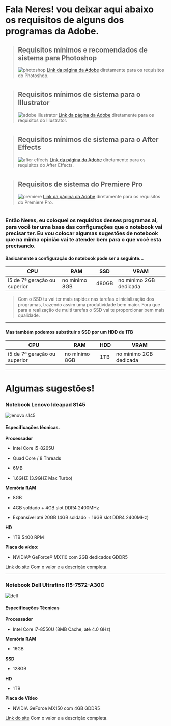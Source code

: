 
# Fala Neres! vou deixar aqui abaixo os requisitos de alguns dos programas da Adobe.
> ## Requisitos mínimos e recomendados de sistema para Photoshop
> ![photoshop](imagens/photoshop.png)
> [Link da página da Adobe](https://helpx.adobe.com/br/photoshop/system-requirements.html) diretamente para os requisitos do Photoshop.
#
> ## Requisitos mínimos de sistema para o Illustrator
> ![adobe illustrator](imagens/adobeillustrator.png)
> [Link da página da Adobe](https://helpx.adobe.com/br/illustrator/system-requirements.html) diretamente para os requisitos do Illustrator.
#
> ## Requisitos mínimos de sistema para o After Effects
> ![after effects](imagens/aftereffects.png)
> [Link da página da Adobe](https://helpx.adobe.com/br/after-effects/user-guide.html/br/after-effects/system-requirements.ug.html) diretamente para os requisitos do After Effects.
#
> ## Requisitos de sistema do Premiere Pro
> ![premiere](imagens/premiere.png)
> [Link da página da Adobe](https://helpx.adobe.com/br/premiere-pro/user-guide.html/br/premiere-pro/system-requirements.ug.html) diretamente para os requisitos do Premiere Pro.
#
### Então Neres, eu coloquei os requisitos desses programas ai, para você ter uma base das configurações que o notebook vai precisar ter. Eu vou colocar algumas sugestões de notebook que na minha opinião vai te atender bem para o que você esta precisando.
#### Basicamente a configuração do notebook pode ser a seguinte...
CPU | RAM | SSD | VRAM |
--- | --- | --- | ---- |
i5 de 7ª geração ou superior | no mínimo 8GB | 480GB | no mínimo 2GB dedicada |

> Com o SSD tu vai ter mais rapidez nas tarefas e inicialização dos programas, trazendo assim uma produtividade bem maior. Fora que para a realização de multi tarefas o SSD  vai te proporcionar bem mais qualidade.
---
#### Mas também podemos substituir o SSD por um HDD de 1TB
CPU | RAM | HDD | VRAM |
--- | --- | --- | ---- |
i5 de 7ª geração ou superior | no mínimo 8GB | 1TB | no mínimo 2GB dedicada |
---
# Algumas sugestões!
### Notebook Lenovo Ideapad S145
![lenovo s145](imagens/lenovoideapads145.png)

#### Especificações técnicas.
**Processador**
- Intel Core i5-8265U

- Quad Core / 8 Threads

- 6MB

- 1.6GHZ (3.9GHZ Max Turbo)

**Memória RAM**
- 8GB

- 4GB soldado + 4GB slot DDR4 2400MHz

- Expansível até 20GB (4GB soldado + 16GB slot DDR4 2400MHz)

**HD**
- 1TB 5400 RPM

**Placa de vídeo:**
- NVIDIA® GeForce® MX110 com 2GB dedicados GDDR5

[Link do site](https://www.kabum.com.br/cgi-local/site/produtos/descricao_ofertas.cgi?codigo=115256) Com o valor e a descrição completa.

---
### Notebook Dell Ultrafino I15-7572-A30C 
![dell](imagens/dell01.png)

#### Especificações Técnicas

**Processador**
- Intel Core i7-8550U (8MB Cache, até 4.0 GHz)

**Memória RAM**
- 16GB

**SSD**
- 128GB

**HD**
- 1TB

**Placa de Vídeo**	
- NVIDIA GeForce MX150 com 4GB GDDR5

[Link do site](https://www.realnovidades.com/item/Notebook-Dell-Ultrafino-I15%252d7572%252dA30C-Intel-Core-i7-16GB-(GeForce-MX150-com-4GB)-1TB-128GB-SSD-Tela-Full-HD-.html) Com o valor e a descrição completa.